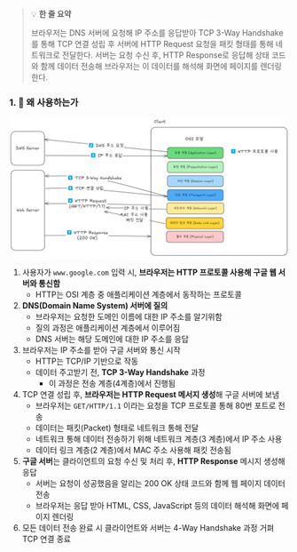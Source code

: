 > 💡 **한 줄 요약**
>
> 브라우저는 DNS 서버에 요청해 IP 주소를 응답받아 TCP 3-Way Handshake를 통해 TCP 연결 성립 후 서버에 HTTP Request 요청을 패킷 형태를 통해 네트워크로 전달한다. 서버는 요청 수신 후, HTTP Response로 응답해 상태 코드와 함께 데이터 전송해 브라우저는 이 데이터를 해석해 화면에 페이지를 렌더링한다.

### 1. 🤔 왜 사용하는가

![image.png](/ComputerScience/assets/access.png)

1. 사용자가 `www.google.com` 입력 시, **브라우저는 HTTP 프로토콜 사용해 구글 웹 서버와 통신함**
   - HTTP는 OSI 계층 중 애플리케이션 계층에서 동작하는 프로토콜
2. **DNS(Domain Name System) 서버에 질의**
   - 브라우저는 요청한 도메인 이름에 대한 IP 주소를 알기위함
   - 질의 과정은 애플리케이션 계층에서 이루어짐
   - DNS 서버는 해당 도메인에 대한 IP 주소를 응답
3. 브라우저는 IP 주소를 받아 구글 서버와 통신 시작
   - HTTP는 TCP/IP 기반으로 작동
   - 데이터 주고받기 전, **TCP 3-Way Handshake** 과정
     - 이 과정은 전송 계층(4계층)에서 진행됨
4. TCP 연결 성립 후, **브라우저는 HTTP Request 메서지 생성**해 구글 서버에 보냄
   - 브라우저는 `GET/HTTP/1.1` 이라는 요청을 TCP 프로토콜 통해 80번 포트로 전송
   - 데이터는 패킷(Packet) 형태로 네트워크 통해 전달
   - 네트워크 통해 데이터 전송하기 위해 네트워크 계층(3 계층)에서 IP 주소 사용
   - 데이터 링크 계층(2 계층)에서 MAC 주소 사용해 패킷 전송됨
5. **구글 서버**는 클라이언트의 요청 수신 및 처리 후, **HTTP Response** 메시지 생성해 응답
   - 서버는 요청이 성공했음을 알리는 200 OK 상태 코드와 함께 웹 페이지 데이터 전송
   - 브라우저는 응답 받아 HTML, CSS, JavaScript 등의 데이터 해석해 화면에 페이지 렌더링
6. 모든 데이터 전송 완료 시 클라이언트와 서버는 4-Way Handshake 과정 거펴 TCP 연결 종료
